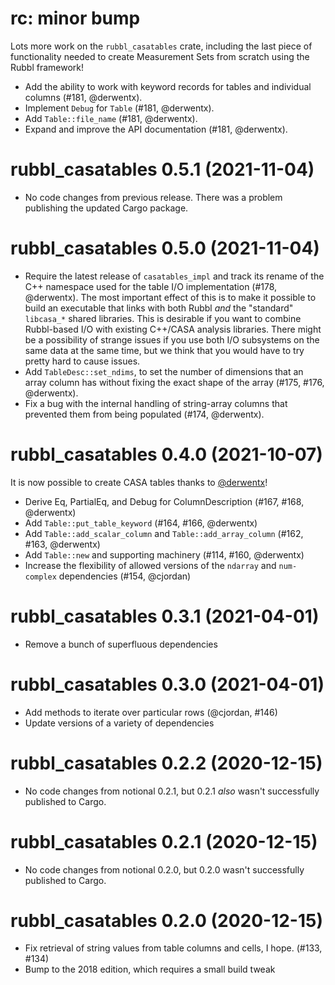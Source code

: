 # rc: minor bump

Lots more work on the `rubbl_casatables` crate, including the last piece of
functionality needed to create Measurement Sets from scratch using the Rubbl
framework!

- Add the ability to work with keyword records for tables and individual columns
  (#181, @derwentx). 
- Implement `Debug` for `Table` (#181, @derwentx).
- Add `Table::file_name` (#181, @derwentx).
- Expand and improve the API documentation (#181, @derwentx).


# rubbl_casatables 0.5.1 (2021-11-04)

- No code changes from previous release. There was a problem publishing the
  updated Cargo package.


# rubbl_casatables 0.5.0 (2021-11-04)

- Require the latest release of `casatables_impl` and track its rename of the
  C++ namespace used for the table I/O implementation (#178, @derwentx). The
  most important effect of this is to make it possible to build an executable
  that links with both Rubbl *and* the "standard" `libcasa_*` shared libraries.
  This is desirable if you want to combine Rubbl-based I/O with existing
  C++/CASA analysis libraries. There might be a possibility of strange issues if
  you use both I/O subsystems on the same data at the same time, but we think
  that you would have to try pretty hard to cause issues.
- Add `TableDesc::set_ndims`, to set the number of dimensions that an array column
  has without fixing the exact shape of the array (#175, #176, @derwentx).
- Fix a bug with the internal handling of string-array columns that prevented them
  from being populated (#174, @derwentx).


# rubbl_casatables 0.4.0 (2021-10-07)

It is now possible to create CASA tables thanks to [@derwentx]!

[@derwentx]: https://github.com/derwentx

- Derive Eq, PartialEq, and Debug for ColumnDescription (#167, #168, @derwentx)
- Add `Table::put_table_keyword` (#164, #166, @derwentx)
- Add `Table::add_scalar_column` and `Table::add_array_column` (#162, #163, @derwentx)
- Add `Table::new` and supporting machinery (#114, #160, @derwentx)
- Increase the flexibility of allowed versions of the `ndarray` and
  `num-complex` dependencies (#154, @cjordan)

# rubbl_casatables 0.3.1 (2021-04-01)

- Remove a bunch of superfluous dependencies

# rubbl_casatables 0.3.0 (2021-04-01)

- Add methods to iterate over particular rows (@cjordan, #146)
- Update versions of a variety of dependencies

# rubbl_casatables 0.2.2 (2020-12-15)

- No code changes from notional 0.2.1, but 0.2.1 *also* wasn't successfully
  published to Cargo.

# rubbl_casatables 0.2.1 (2020-12-15)

- No code changes from notional 0.2.0, but 0.2.0 wasn't successfully published
  to Cargo.

# rubbl_casatables 0.2.0 (2020-12-15)

- Fix retrieval of string values from table columns and cells, I hope.
  (#133, #134)
- Bump to the 2018 edition, which requires a small build tweak

